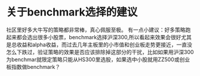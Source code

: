 # 关于benchmark选择的建议

社区里好多大牛写的策略都非常棒，真心佩服至极。
有一点小建议：好多策略跑起来都会选出很多小股票，benchmark选择沪深300,所以看起来效果会很好尤其是总收益和alpha收益，而过去几年主板里的小市值和创业板走势更接近，一直没怎么下跌过，验证策略的效果是否应该排除掉这部分的干扰，比如如果用沪深300为benchmar就限定策略只能从HS300里选股，如果选中小股就用ZZ500或创业板指数做benchmark？